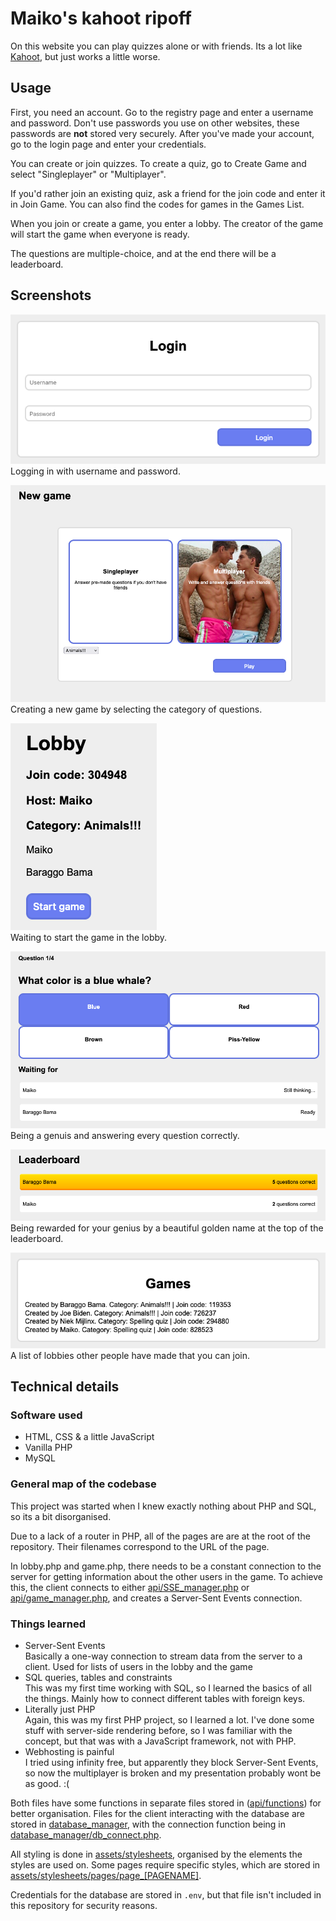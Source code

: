 # Maiko's kahoot ripoff
On this website you can play quizzes alone or with friends. Its a lot like [Kahoot]("https://kahoot.com"), but just works a little worse.

## Usage
First, you need an account. Go to the registry page and enter a username and password. Don't use passwords you use on other websites, these passwords are **not** stored very securely. After you've made your account, go to the login page and enter your credentials.

You can create or join quizzes. To create a quiz, go to Create Game and select "Singleplayer" or "Multiplayer".

If you'd rather join an existing quiz, ask a friend for the join code and enter it in Join Game.
You can also find the codes for games in the Games List.

When you join or create a game, you enter a lobby. The creator of the game will start the game when everyone is ready.

The questions are multiple-choice, and at the end there will be a leaderboard.

## Screenshots
![Creating an account](docs/Login.png "Login")  
Logging in with username and password.

![Creating a game](docs/Create_Game.png "Creating a game")  
Creating a new game by selecting the category of questions.

![Waiting in the lobby](docs/Lobby.png "Lobby")  
Waiting to start the game in the lobby.

![Playing the game](docs/Game.png "Playing the game")  
Being a genuis and answering every question correctly.

![Winning the game](docs/Leaderboard.png "Leaderboard")  
Being rewarded for your genius by a beautiful golden name at the top of the leaderboard.

![Finding other players' games](docs/Game_List.png "Game list")  
A list of lobbies other people have made that you can join.

## Technical details
### Software used
* HTML, CSS & a little JavaScript
* Vanilla PHP
* MySQL

### General map of the codebase
This project was started when I knew exactly nothing about PHP and SQL, so its a bit disorganised.

Due to a lack of a router in PHP, all of the pages are are at the root of the repository. Their filenames correspond to the URL of the page.

In lobby.php and game.php, there needs to be a constant connection to the server for getting information about the other users in the game. To achieve this, the client connects to either [api/SSE_manager.php](api/SSE_manager.php) or [api/game_manager.php](api/game_manager.php), and creates a Server-Sent Events connection.

### Things learned
* Server-Sent Events  
  Basically a one-way connection to stream data from the server to a client. Used for lists of users in the lobby and the game
* SQL queries, tables and constraints  
  This was my first time working with SQL, so I learned the basics of all the things.
  Mainly how to connect different tables with foreign keys.
* Literally just PHP  
  Again, this was my first PHP project, so I learned a lot. I've done some stuff with server-side rendering before, so I was familiar with the concept, but that was with a JavaScript framework, not with PHP.
* Webhosting is painful  
  I tried using infinity free, but apparently they block Server-Sent Events, so now the multiplayer is broken and my presentation probably wont be as good. :(

Both files have some functions in separate files stored in ([api/functions](api/functions)) for better organisation. Files for the client interacting with the database are stored in [database_manager](database_manager), with the connection function being in [database_manager/db_connect.php](database_manager/db_connect.php).

All styling is done in [assets/stylesheets](assets/stylesheets), organised by the elements the styles are used on. Some pages require specific styles, which are stored in [assets/stylesheets/pages/page_[PAGENAME]](assets/stylesheets/pages).

Credentials for the database are stored in `.env`, but that file isn't included in this repository for security reasons.
